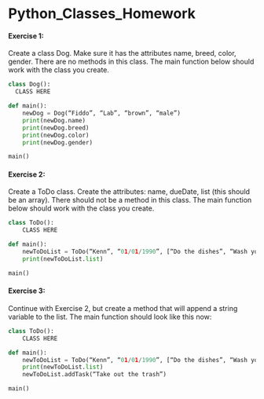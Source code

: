 # Python_Classes_Homework

#### Exercise 1:
Create a class Dog. Make sure it has the attributes name, breed, color, gender. There are no methods in this class. The main function below should work with the class you create.

```python
class Dog():
  CLASS HERE

def main():
	newDog = Dog(“Fiddo”, “Lab”, “brown”, “male”)
	print(newDog.name)
	print(newDog.breed)
	print(newDog.color)
	print(newDog.gender)

main()
```


#### Exercise 2:
Create a ToDo class. Create the attributes: name, dueDate, list (this should be an array). There should not be a method in this class. The main function below should work with the class you create.

```python
class ToDo():
	CLASS HERE

def main():
	newToDoList = ToDo(“Kenn”, “01/01/1990”, [“Do the dishes”, “Wash your clothes”])
	print(newToDoList.list)

main()
```

#### Exercise 3:
Continue with Exercise 2, but create a method that will append a string variable to the list. The main function should look like this now:

```python
class ToDo():
	CLASS HERE

def main():
	newToDoList = ToDo(“Kenn”, “01/01/1990”, [“Do the dishes”, “Wash your clothes”])
	print(newToDoList.list)
	newToDoList.addTask(“Take out the trash”)

main()
```
